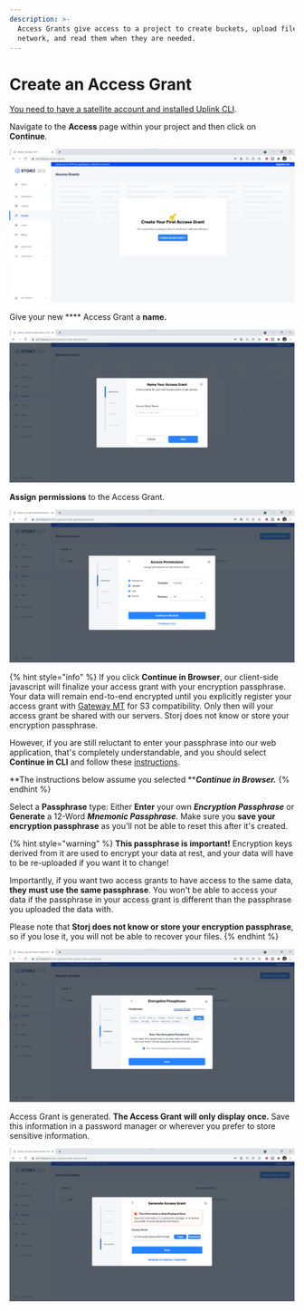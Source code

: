 ```yaml
---
description: >-
  Access Grants give access to a project to create buckets, upload files to the
  network, and read them when they are needed.
---
```


# Create an Access Grant

[You need to have a satellite account and installed Uplink CLI](../prerequisites.md).

Navigate to the **Access** page within your project and then click on **Continue**.&#x20;

![](<../../../.gitbook/assets/image (124) (2) (1) (1).png>)

Give your new **** Access Grant a **name.**

![](<../../../.gitbook/assets/image (156) (1) (1).png>)

**Assign** **permissions** to the Access Grant.

![](<../../../.gitbook/assets/image (181).png>)

{% hint style="info" %}
If you click **Continue in Browser**, our client-side javascript will finalize your access grant with your encryption passphrase. Your data will remain end-to-end encrypted until you explicitly register your access grant with [Gateway MT](../../gateway-mt/) for S3 compatibility. Only then will your access grant be shared with our servers. Storj does not know or store your encryption passphrase.

However, if you are still reluctant to enter your passphrase into our web application, that's completely understandable, and you should select **Continue in CLI** and follow these [instructions](../generate-access-grants-and-tokens/generate-a-token.md).

**The instructions below assume you selected **_**Continue in Browser.**_
{% endhint %}

Select a **Passphrase** type: Either **Enter** your own _**Encryption Passphrase**_ or **Generate** a 12-Word _**Mnemonic Passphrase**_. Make sure you **save your encryption passphrase** as you'll not be able to reset this after it's created.

{% hint style="warning" %}
**This passphrase is important!** Encryption keys derived from it are used to encrypt your data at rest, and your data will have to be re-uploaded if you want it to change!

Importantly, if you want two access grants to have access to the same data, **they must use the same passphrase**. You won't be able to access your data if the passphrase in your access grant is different than the passphrase you uploaded the data with.

Please note that **Storj does not know or store your encryption passphrase**, so if you lose it, you will not be able to recover your files.
{% endhint %}

![](<../../../.gitbook/assets/image (157) (1).png>)

Access Grant is generated. **The Access Grant will only display once.** Save this information in a password manager or wherever you prefer to store sensitive information.&#x20;

![](<../../../.gitbook/assets/image (164) (1) (1).png>)
